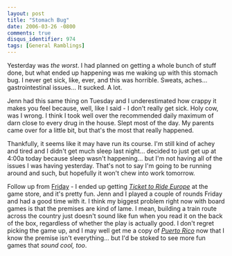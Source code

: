 ```yaml
---
layout: post
title: "Stomach Bug"
date: 2006-03-26 -0800
comments: true
disqus_identifier: 974
tags: [General Ramblings]
---
```

Yesterday was *the worst*. I had planned on getting a whole bunch of
stuff done, but what ended up happening was me waking up with this
stomach bug. I never get sick, like, ever, and this was horrible.
Sweats, aches... gastrointestinal issues... It sucked. A lot.

 Jenn had this same thing on Tuesday and I underestimated how crappy it
makes you feel because, well, like I said - I don't really get sick.
Holy cow, was I wrong. I think I took well over the recommended daily
maximum of darn close to every drug in the house. Slept most of the day.
My parents came over for a little bit, but that's the most that really
happened.

 Thankfully, it seems like it may have run its course. I'm still kind of
achey and tired and I didn't get much sleep last night... decided to
just get up at 4:00a today because sleep wasn't happening... but I'm not
having all of the issues I was having yesterday. That's not to say I'm
going to be running around and such, but hopefully it won't chew into
work tomorrow.

 Follow up from
[Friday](/archive/2006/03/24/looking-into-board-games.aspx) - I ended up
getting [*Ticket to Ride
Europe*](http://www.boardgamegeek.com/game/14996) at the game store, and
it's pretty fun. Jenn and I played a couple of rounds Friday and had a
good time with it. I think my biggest problem right now with board games
is that the premises are kind of lame. I mean, building a train route
across the country just doesn't sound like fun when you read it on the
back of the box, regardless of whether the play is actually good. I
don't regret picking the game up, and I may well get me a copy of
[*Puerto Rico*](http://www.boardgamegeek.com/game/3076) now that I know
the premise isn't everything... but I'd be stoked to see more fun games
that *sound cool, too*.
